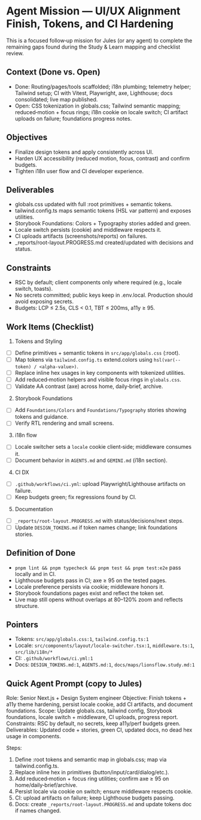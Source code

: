 # Agent Mission — UI/UX Alignment Finish, Tokens, and CI Hardening

This is a focused follow‑up mission for Jules (or any agent) to complete the remaining gaps found during the Study & Learn mapping and checklist review.

## Context (Done vs. Open)
- Done: Routing/pages/tools scaffolded; i18n plumbing; telemetry helper; Tailwind setup; CI with Vitest, Playwright, axe, Lighthouse; docs consolidated; live map published.
- Open: CSS tokenization in globals.css; Tailwind semantic mapping; reduced‑motion + focus rings; i18n cookie on locale switch; CI artifact uploads on failure; foundations progress notes.

## Objectives
- Finalize design tokens and apply consistently across UI.
- Harden UX accessibility (reduced motion, focus, contrast) and confirm budgets.
- Tighten i18n user flow and CI developer experience.

## Deliverables
- globals.css updated with full :root primitives + semantic tokens.
- tailwind.config.ts maps semantic tokens (HSL var pattern) and exposes utilities.
- Storybook Foundations: Colors + Typography stories added and green.
- Locale switch persists (cookie) and middleware respects it.
- CI uploads artifacts (screenshots/reports) on failures.
- _reports/root-layout.PROGRESS.md created/updated with decisions and status.

## Constraints
- RSC by default; client components only where required (e.g., locale switch, toasts).
- No secrets committed; public keys keep in .env.local. Production should avoid exposing secrets.
- Budgets: LCP ≤ 2.5s, CLS < 0.1, TBT ≤ 200ms, a11y ≥ 95.

## Work Items (Checklist)
1) Tokens and Styling
- [ ] Define primitives + semantic tokens in `src/app/globals.css` (:root).
- [ ] Map tokens via `tailwind.config.ts` extend.colors using `hsl(var(--token) / <alpha-value>)`.
- [ ] Replace inline hex usages in key components with tokenized utilities.
- [ ] Add reduced‑motion helpers and visible focus rings in `globals.css`.
- [ ] Validate AA contrast (axe) across home, daily‑brief, archive.

2) Storybook Foundations
- [ ] Add `Foundations/Colors` and `Foundations/Typography` stories showing tokens and guidance.
- [ ] Verify RTL rendering and small screens.

3) i18n flow
- [ ] Locale switcher sets a `locale` cookie client‑side; middleware consumes it.
- [ ] Document behavior in `AGENTS.md` and `GEMINI.md` (i18n section).

4) CI DX
- [ ] `.github/workflows/ci.yml`: upload Playwright/Lighthouse artifacts on failure.
- [ ] Keep budgets green; fix regressions found by CI.

5) Documentation
- [ ] `_reports/root-layout.PROGRESS.md` with status/decisions/next steps.
- [ ] Update `DESIGN_TOKENS.md` if token names change; link foundations stories.

## Definition of Done
- `pnpm lint && pnpm typecheck && pnpm test && pnpm test:e2e` pass locally and in CI.
- Lighthouse budgets pass in CI; axe ≥ 95 on the tested pages.
- Locale preference persists via cookie; middleware honors it.
- Storybook foundations pages exist and reflect the token set.
- Live map still opens without overlaps at 80–120% zoom and reflects structure.

## Pointers
- Tokens: `src/app/globals.css:1`, `tailwind.config.ts:1`
- Locale: `src/components/layout/locale-switcher.tsx:1`, `middleware.ts:1`, `src/lib/i18n/*`
- CI: `.github/workflows/ci.yml:1`
- Docs: `DESIGN_TOKENS.md:1`, `AGENTS.md:1`, `docs/maps/lionsflow.study.md:1`

## Quick Agent Prompt (copy to Jules)

Role: Senior Next.js + Design System engineer
Objective: Finish tokens + a11y theme hardening, persist locale cookie, add CI artifacts, and document foundations.
Scope: Update globals.css, tailwind config, Storybook foundations, locale switch + middleware, CI uploads, progress report.
Constraints: RSC by default, no secrets, keep a11y/perf budgets green.
Deliverables: Updated code + stories, green CI, updated docs, no dead hex usage in components.

Steps:
1) Define :root tokens and semantic map in globals.css; map via tailwind.config.ts.
2) Replace inline hex in primitives (button/input/card/dialog/etc.).
3) Add reduced‑motion + focus ring utilities; confirm axe ≥ 95 on home/daily‑brief/archive.
4) Persist locale via cookie on switch; ensure middleware respects cookie.
5) CI: upload artifacts on failure; keep Lighthouse budgets passing.
6) Docs: create `_reports/root-layout.PROGRESS.md` and update tokens doc if names changed.


